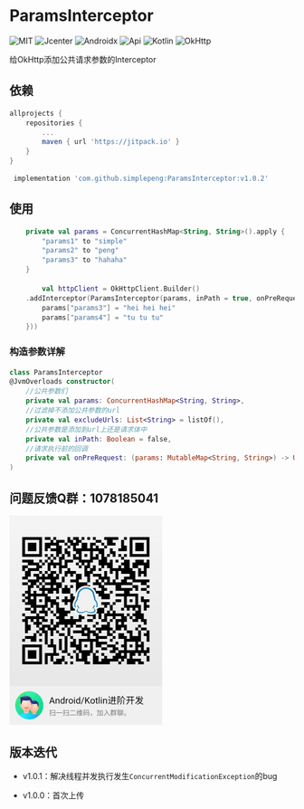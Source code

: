 # ParamsInterceptor
![MIT](https://img.shields.io/badge/License-MIT-orange?style=flat-square)  ![Jcenter](https://img.shields.io/badge/Jcenter-1.0.1-brightgreen?style=flat-square)  ![Androidx](https://img.shields.io/badge/Androidx-Yes-blue?style=flat-square)  ![Api](https://img.shields.io/badge/Api-14+-blueviolet?style=flat-square)  ![Kotlin](https://img.shields.io/badge/Kotlin-Yes-ff6984?style=flat-square) ![OkHttp](https://img.shields.io/badge/OkHttp-4.2.0-yellow?style=flat-square)

给OkHttp添加公共请求参数的Interceptor

## 依赖

```groovy
allprojects {
	repositories {
		...
		maven { url 'https://jitpack.io' }
	}
}
```

```groovy
 implementation 'com.github.simplepeng:ParamsInterceptor:v1.0.2'
```

## 使用

```kotlin
    private val params = ConcurrentHashMap<String, String>().apply {
        "params1" to "simple"
        "params2" to "peng"
        "params3" to "hahaha"
    }

		val httpClient = OkHttpClient.Builder()
    .addInterceptor(ParamsInterceptor(params, inPath = true, onPreRequest = { params ->
        params["params3"] = "hei hei hei"
        params["params4"] = "tu tu tu"
    }))
```

### 构造参数详解

```kotlin
class ParamsInterceptor
@JvmOverloads constructor(
    //公共参数们
    private val params: ConcurrentHashMap<String, String>,
    //过滤掉不添加公共参数的url
    private val excludeUrls: List<String> = listOf(),
    //公共参数是添加到url上还是请求体中
    private val inPath: Boolean = false,
    //请求执行前的回调
    private val onPreRequest: (params: MutableMap<String, String>) -> Unit = {}
)
```

## 问题反馈Q群：1078185041

<img src="https://raw.githubusercontent.com/simplepeng/ImageRepo/master/q_group.jpg" width="270px" height="370px">

## 版本迭代

* v1.0.1：解决线程并发执行发生`ConcurrentModificationException`的bug


* v1.0.0：首次上传